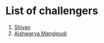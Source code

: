 # List of challengers
1. [Shivay](https://github.com/shivaylamba)
2. [Aishwarya Mangipudi](https://github.com/aishwarya1735)
